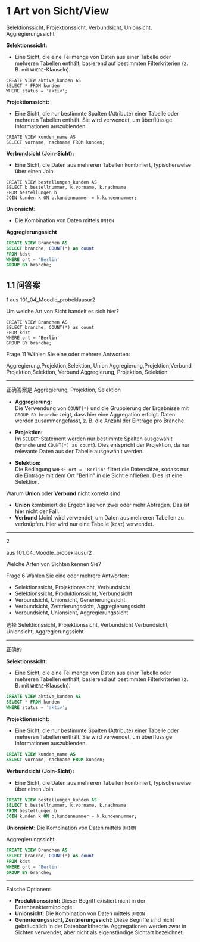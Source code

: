 

# 1 Art von Sicht/View

Selektionssicht, Projektionssicht, Verbundsicht, Unionsicht, Aggregierungssicht


**Selektionssicht:**
- Eine Sicht, die eine Teilmenge von Daten aus einer Tabelle oder mehreren Tabellen enthält, basierend auf bestimmten Filterkriterien (z. B. mit `WHERE`-Klauseln).
```
CREATE VIEW aktive_kunden AS
SELECT * FROM kunden
WHERE status = 'aktiv';

```


**Projektionssicht:**
- Eine Sicht, die nur bestimmte Spalten (Attribute) einer Tabelle oder mehreren Tabellen enthält. Sie wird verwendet, um überflüssige Informationen auszublenden.

```
CREATE VIEW kunden_name AS
SELECT vorname, nachname FROM kunden;
```

**Verbundsicht (Join-Sicht):**
- Eine Sicht, die Daten aus mehreren Tabellen kombiniert, typischerweise über einen Join.

```
CREATE VIEW bestellungen_kunden AS
SELECT b.bestellnummer, k.vorname, k.nachname
FROM bestellungen b
JOIN kunden k ON b.kundennummer = k.kundennummer;
```

**Unionsicht:** 
- Die Kombination von Daten mittels `UNION`

**Aggregierungssicht**

```sql
CREATE VIEW Branchen AS
SELECT branche, COUNT(*) as count
FROM kdst
WHERE ort = 'Berlin'
GROUP BY branche;
```



## 1.1 问答案



1 
aus 101_04_Moodle_probeklausur2

Um welche Art von Sicht handelt es sich hier?

```
CREATE VIEW Branchen AS
SELECT branche, COUNT(*) as count
FROM kdst
WHERE ort = 'Berlin'
GROUP BY branche;
```

Frage 11 Wählen Sie eine oder mehrere Antworten:

Aggregierung,Projektion,Selektion, Union
Aggregierung,Projektion,Verbund
Projektion,Selektion, Verbund
Aggregierung, Projektion, Selektion

---

正确答案是 Aggregierung, Projektion, Selektion

- **Aggregierung:**  
    Die Verwendung von `COUNT(*)` und die Gruppierung der Ergebnisse mit `GROUP BY branche` zeigt, dass hier eine Aggregation erfolgt. Daten werden zusammengefasst, z. B. die Anzahl der Einträge pro Branche.
    
- **Projektion:**  
    Im `SELECT`-Statement werden nur bestimmte Spalten ausgewählt (`branche` und `COUNT(*) as count`). Dies entspricht der Projektion, da nur relevante Daten aus der Tabelle ausgewählt werden.
    
- **Selektion:**  
    Die Bedingung `WHERE ort = 'Berlin'` filtert die Datensätze, sodass nur die Einträge mit dem Ort "Berlin" in die Sicht einfließen. Dies ist eine Selektion.


Warum **Union** oder **Verbund** nicht korrekt sind:
- **Union** kombiniert die Ergebnisse von zwei oder mehr Abfragen. Das ist hier nicht der Fall.
- **Verbund** (Join) wird verwendet, um Daten aus mehreren Tabellen zu verknüpfen. Hier wird nur eine Tabelle (`kdst`) verwendet.



---


2 

aus 101_04_Moodle_probeklausur2

Welche Arten von Sichten kennen Sie?

Frage 6 Wählen Sie eine oder mehrere Antworten:

- Selektionssicht, Projektionssicht, Verbundsicht
- Selektionssicht, Produktionssicht, Verbundsicht
- Verbundsicht, Unionsicht, Generierungssicht
- Verbundsicht, Zentrierungssicht, Aggregierungssicht
- Verbundsicht, Unionsicht, Aggregierungssicht

选择 
Selektionssicht, Projektionssicht, Verbundsicht
Verbundsicht, Unionsicht, Aggregierungssicht

---

正确的 

**Selektionssicht:**
- Eine Sicht, die eine Teilmenge von Daten aus einer Tabelle oder mehreren Tabellen enthält, basierend auf bestimmten Filterkriterien (z. B. mit `WHERE`-Klauseln).
```sql
CREATE VIEW aktive_kunden AS
SELECT * FROM kunden
WHERE status = 'aktiv';

```


**Projektionssicht:**
- Eine Sicht, die nur bestimmte Spalten (Attribute) einer Tabelle oder mehreren Tabellen enthält. Sie wird verwendet, um überflüssige Informationen auszublenden.

```sql
CREATE VIEW kunden_name AS
SELECT vorname, nachname FROM kunden;
```

**Verbundsicht (Join-Sicht):**
- Eine Sicht, die Daten aus mehreren Tabellen kombiniert, typischerweise über einen Join.

```sql
CREATE VIEW bestellungen_kunden AS
SELECT b.bestellnummer, k.vorname, k.nachname
FROM bestellungen b
JOIN kunden k ON b.kundennummer = k.kundennummer;
```

**Unionsicht:** Die Kombination von Daten mittels `UNION`

Aggregierungssicht

```sql
CREATE VIEW Branchen AS
SELECT branche, COUNT(*) as count
FROM kdst
WHERE ort = 'Berlin'
GROUP BY branche;
```

---



 Falsche Optionen:
- **Produktionssicht:** Dieser Begriff existiert nicht in der Datenbankterminologie.
- **Unionsicht:** Die Kombination von Daten mittels `UNION`
- **Generierungssicht, Zentrierungssicht:** Diese Begriffe sind nicht gebräuchlich in der Datenbanktheorie. Aggregationen werden zwar in Sichten verwendet, aber nicht als eigenständige Sichtart bezeichnet.
